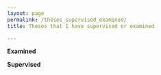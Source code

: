 ```yaml
---
layout: page
permalink: /theses_supervised_examined/
title: Theses that I have supervised or examined

---
```


**Examined**


**Supervised**